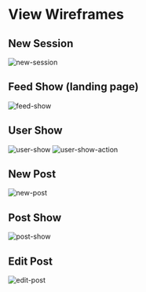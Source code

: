 # View Wireframes

## New Session
![new-session]

## Feed Show (landing page)
![feed-show]

## User Show
![user-show]
![user-show-action]

## New Post
![new-post]

## Post Show
![post-show]

## Edit Post
![edit-post]

[new-session]: ./wireframes/new_session.png
[feed-show]: ./wireframes/feed_show.png
[user-show]: ./wireframes/user_show.png
[user-show-action]: ./wireframes/user_show_nav_click.png
[new-post]: ./wireframes/new_post.png
[post-show]: ./wireframes/post_show.png
[edit-post]: ./wireframes/edit_post.png
